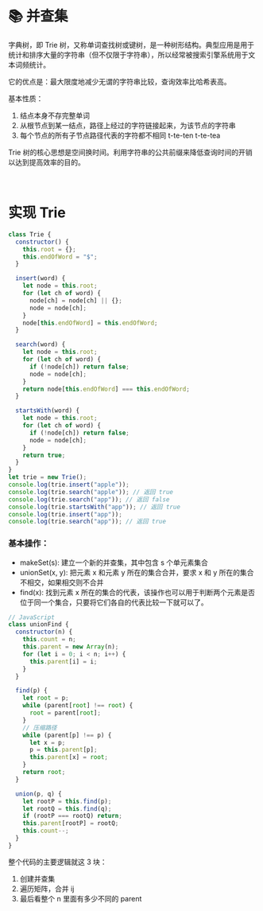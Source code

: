 # 📚 并查集

字典树，即 Trie 树，又称单词查找树或键树，是一种树形结构。典型应用是用于统计和排序大量的字符串（但不仅限于字符串），所以经常被搜索引擎系统用于文本词频统计。

它的优点是：最大限度地减少无谓的字符串比较，查询效率比哈希表高。

基本性质：

1. 结点本身不存完整单词
2. 从根节点到某一结点，路径上经过的字符链接起来，为该节点的字符串
3. 每个节点的所有子节点路径代表的字符都不相同
   t-te-ten
   t-te-tea

Trie 树的核心思想是空间换时间。利用字符串的公共前缀来降低查询时间的开销以达到提高效率的目的。

<br/>

# 实现 Trie

```js
class Trie {
  constructor() {
    this.root = {};
    this.endOfWord = "$";
  }

  insert(word) {
    let node = this.root;
    for (let ch of word) {
      node[ch] = node[ch] || {};
      node = node[ch];
    }
    node[this.endOfWord] = this.endOfWord;
  }

  search(word) {
    let node = this.root;
    for (let ch of word) {
      if (!node[ch]) return false;
      node = node[ch];
    }
    return node[this.endOfWord] === this.endOfWord;
  }

  startsWith(word) {
    let node = this.root;
    for (let ch of word) {
      if (!node[ch]) return false;
      node = node[ch];
    }
    return true;
  }
}
let trie = new Trie();
console.log(trie.insert("apple"));
console.log(trie.search("apple")); // 返回 true
console.log(trie.search("app")); // 返回 false
console.log(trie.startsWith("app")); // 返回 true
console.log(trie.insert("app"));
console.log(trie.search("app")); // 返回 true
```

### 基本操作：

- makeSet(s): 建立一个新的并查集，其中包含 s 个单元素集合
- unionSet(x, y): 把元素 x 和元素 y 所在的集合合并，要求 x 和 y 所在的集合不相交，如果相交则不合并
- find(x): 找到元素 x 所在的集合的代表，该操作也可以用于判断两个元素是否位于同一个集合，只要将它们各自的代表比较一下就可以了。

```js
// JavaScript
class unionFind {
  constructor(n) {
    this.count = n;
    this.parent = new Array(n);
    for (let i = 0; i < n; i++) {
      this.parent[i] = i;
    }
  }

  find(p) {
    let root = p;
    while (parent[root] !== root) {
      root = parent[root];
    }
    // 压缩路径
    while (parent[p] !== p) {
      let x = p;
      p = this.parent[p];
      this.parent[x] = root;
    }
    return root;
  }

  union(p, q) {
    let rootP = this.find(p);
    let rootQ = this.find(q);
    if (rootP === rootQ) return;
    this.parent[rootP] = rootQ;
    this.count--;
  }
}
```

整个代码的主要逻辑就这 3 块：

1. 创建并查集
2. 遍历矩阵，合并 ij
3. 最后看整个 n 里面有多少不同的 parent
